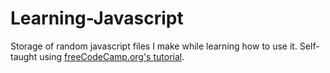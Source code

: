 # Learning-Javascript
Storage of random javascript files I make while learning how to use it.
Self-taught using [freeCodeCamp.org's tutorial](https://www.youtube.com/watch?v=PkZNo7MFNFg).
